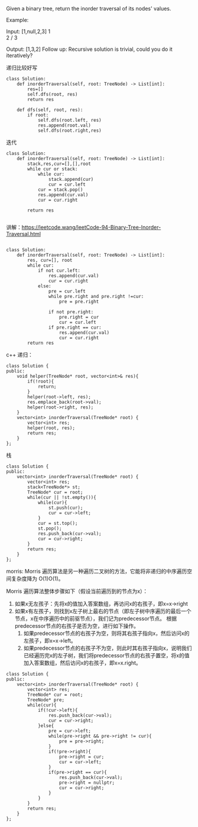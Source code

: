 Given a binary tree, return the inorder traversal of its nodes' values.

Example:

Input: [1,null,2,3]
   1
    \
     2
    /
   3

Output: [1,3,2]
Follow up: Recursive solution is trivial, could you do it iteratively?


递归比较好写
```
class Solution:
    def inorderTraversal(self, root: TreeNode) -> List[int]:
        res=[]
        self.dfs(root, res)
        return res
        
    def dfs(self, root, res):
        if root:
            self.dfs(root.left, res)
            res.append(root.val)
            self.dfs(root.right,res)
```


迭代
```
class Solution:
    def inorderTraversal(self, root: TreeNode) -> List[int]:
        stack,res,cur=[],[],root
        while cur or stack:
            while cur:
                stack.append(cur)
                cur = cur.left
            cur = stack.pop()
            res.append(cur.val)
            cur = cur.right
        
        return res
        
```


讲解：https://leetcode.wang/leetCode-94-Binary-Tree-Inorder-Traversal.html

```

class Solution:
    def inorderTraversal(self, root: TreeNode) -> List[int]:
        res, cur=[], root
        while cur:
            if not cur.left:
                res.append(cur.val)
                cur = cur.right
            else:
                pre = cur.left
                while pre.right and pre.right !=cur:
                    pre = pre.right
                
                if not pre.right:
                    pre.right = cur
                    cur = cur.left
                if pre.right == cur:
                    res.append(cur.val)
                    cur = cur.right
        return res
```

c++ 
递归：
```
class Solution {
public:
    void helper(TreeNode* root, vector<int>& res){
        if(!root){
            return;
        }
        helper(root->left, res);
        res.emplace_back(root->val);
        helper(root->right, res);
    }
    vector<int> inorderTraversal(TreeNode* root) {
        vector<int> res;
        helper(root, res);
        return res;
    }
};
```
栈
```
class Solution {
public:
    vector<int> inorderTraversal(TreeNode* root) {
        vector<int> res;
        stack<TreeNode*> st;
        TreeNode* cur = root;
        while(cur || !st.empty()){
            while(cur){
                st.push(cur);
                cur = cur->left;
            }
            cur = st.top();
            st.pop();
            res.push_back(cur->val);
            cur = cur->right;
        }
        return res;
    }
};
```
morris:
Morris 遍历算法是另一种遍历二叉树的方法，它能将非递归的中序遍历空间复杂度降为 O(1)O(1)。

Morris 遍历算法整体步骤如下（假设当前遍历到的节点为x）：
1. 如果x无左孩子：先将x的值加入答案数组，再访问x的右孩子，即x=x->right
2. 如果x有左孩子，则找到x左子树上最右的节点（即左子树中序遍历的最后一个节点，x在中序遍历中的前驱节点），我们记为predecessor节点。
根据predecessor节点的右孩子是否为空，进行如下操作。
   1. 如果predecessor节点的右孩子为空，则将其右孩子指向x，然后访问x的左孩子，即x=x->left。
   2. 如果predecessor节点的右孩子不为空，则此时其右孩子指向x，说明我们已经遍历完x的左子树，我们将predecessor节点的右孩子置空，将x的值加入答案数组，然后访问x的右孩子，即x=x.right。

```
class Solution {
public:
    vector<int> inorderTraversal(TreeNode* root) {
        vector<int> res;
        TreeNode* cur = root;
        TreeNode* pre;
        while(cur){
            if(!cur->left){
                res.push_back(cur->val);
                cur = cur->right;
            }else{
                pre = cur->left;
                while(pre->right && pre->right != cur){
                    pre = pre->right;
                }
                if(!pre->right){
                    pre->right = cur;
                    cur = cur->left;
                }
                if(pre->right == cur){
                    res.push_back(cur->val);
                    pre->right = nullptr;
                    cur = cur->right;
                }
            }
        }
        return res;
    }
};
```
